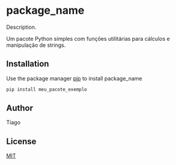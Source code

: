 # package_name

Description.

Um pacote Python simples com funções utilitárias para cálculos e manipulação de strings.

## Installation

Use the package manager [pip](https://pip.pypa.io/en/stable/) to install package_name

```bash
pip install meu_pacote_exemplo
```

## Author

Tiago

## License

[MIT](https://choosealicense.com/licenses/mit/)
